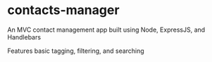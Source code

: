 # contacts-manager

An MVC contact management app built using Node, ExpressJS, and Handlebars

Features basic tagging, filtering, and searching
